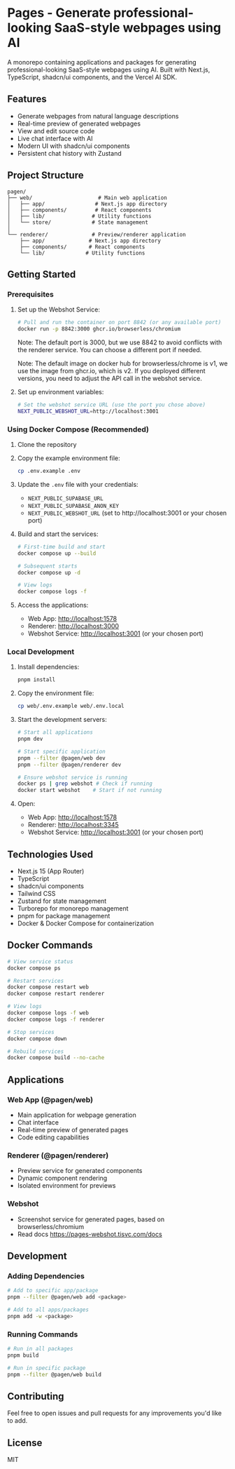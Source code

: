 # Pages - Generate professional-looking SaaS-style webpages using AI

A monorepo containing applications and packages for generating professional-looking SaaS-style webpages using AI. Built with Next.js, TypeScript, shadcn/ui components, and the Vercel AI SDK.

## Features

- Generate webpages from natural language descriptions
- Real-time preview of generated webpages
- View and edit source code
- Live chat interface with AI
- Modern UI with shadcn/ui components
- Persistent chat history with Zustand

## Project Structure

```
pagen/
├── web/                     # Main web application
│   ├── app/                # Next.js app directory
│   ├── components/         # React components
│   ├── lib/               # Utility functions
│   └── store/             # State management
│
└── renderer/              # Preview/renderer application
    ├── app/              # Next.js app directory
    ├── components/       # React components
    └── lib/             # Utility functions
```

## Getting Started

### Prerequisites

1. Set up the Webshot Service:

   ```bash
   # Pull and run the container on port 8842 (or any available port)
   docker run -p 8842:3000 ghcr.io/browserless/chromium
   ```

   Note: The default port is 3000, but we use 8842 to avoid conflicts with the renderer service.
   You can choose a different port if needed.

   Note: The default image on docker hub for browserless/chrome is v1, we use the image from ghcr.io, which is v2.
   If you deployed different versions, you need to adjust the API call in the webshot service.

2. Set up environment variables:
   ```bash
   # Set the webshot service URL (use the port you chose above)
   NEXT_PUBLIC_WEBSHOT_URL=http://localhost:3001
   ```

### Using Docker Compose (Recommended)

1. Clone the repository
2. Copy the example environment file:

   ```bash
   cp .env.example .env
   ```

3. Update the `.env` file with your credentials:

   - `NEXT_PUBLIC_SUPABASE_URL`
   - `NEXT_PUBLIC_SUPABASE_ANON_KEY`
   - `NEXT_PUBLIC_WEBSHOT_URL` (set to http://localhost:3001 or your chosen port)

4. Build and start the services:

   ```bash
   # First-time build and start
   docker compose up --build

   # Subsequent starts
   docker compose up -d

   # View logs
   docker compose logs -f
   ```

5. Access the applications:
   - Web App: [http://localhost:1578](http://localhost:1578)
   - Renderer: [http://localhost:3000](http://localhost:3000)
   - Webshot Service: [http://localhost:3001](http://localhost:3001) (or your chosen port)

### Local Development

1. Install dependencies:

   ```bash
   pnpm install
   ```

2. Copy the environment file:

   ```bash
   cp web/.env.example web/.env.local
   ```

3. Start the development servers:

   ```bash
   # Start all applications
   pnpm dev

   # Start specific application
   pnpm --filter @pagen/web dev
   pnpm --filter @pagen/renderer dev

   # Ensure webshot service is running
   docker ps | grep webshot # Check if running
   docker start webshot    # Start if not running
   ```

4. Open:
   - Web App: [http://localhost:1578](http://localhost:1578)
   - Renderer: [http://localhost:3345](http://localhost:3345)
   - Webshot Service: [http://localhost:3001](http://localhost:3001) (or your chosen port)

## Technologies Used

- Next.js 15 (App Router)
- TypeScript
- shadcn/ui components
- Tailwind CSS
- Zustand for state management
- Turborepo for monorepo management
- pnpm for package management
- Docker & Docker Compose for containerization

## Docker Commands

```bash
# View service status
docker compose ps

# Restart services
docker compose restart web
docker compose restart renderer

# View logs
docker compose logs -f web
docker compose logs -f renderer

# Stop services
docker compose down

# Rebuild services
docker compose build --no-cache
```

## Applications

### Web App (@pagen/web)

- Main application for webpage generation
- Chat interface
- Real-time preview of generated pages
- Code editing capabilities

### Renderer (@pagen/renderer)

- Preview service for generated components
- Dynamic component rendering
- Isolated environment for previews

### Webshot

- Screenshot service for generated pages, based on browserless/chromium
- Read docs https://pages-webshot.tisvc.com/docs

## Development

### Adding Dependencies

```bash
# Add to specific app/package
pnpm --filter @pagen/web add <package>

# Add to all apps/packages
pnpm add -w <package>
```

### Running Commands

```bash
# Run in all packages
pnpm build

# Run in specific package
pnpm --filter @pagen/web build
```

## Contributing

Feel free to open issues and pull requests for any improvements you'd like to add.

## License

MIT
